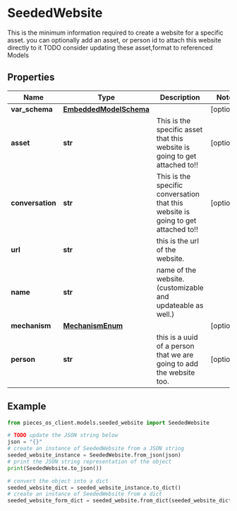 # SeededWebsite

This is the minimum information required to create a website for a specific asset.  you can optionally add an asset, or person id to attach this website directly to it  TODO consider updating these asset,format to referenced Models

## Properties

Name | Type | Description | Notes
------------ | ------------- | ------------- | -------------
**var_schema** | [**EmbeddedModelSchema**](EmbeddedModelSchema) |  | [optional] 
**asset** | **str** | This is the specific asset that this website is going to get attached to!! | [optional] 
**conversation** | **str** | This is the specific conversation that this website is going to get attached to!! | [optional] 
**url** | **str** | this is the url of the website. | 
**name** | **str** | name of the website.(customizable and updateable as well.) | 
**mechanism** | [**MechanismEnum**](MechanismEnum) |  | [optional] 
**person** | **str** | this is a uuid of a person that we are going to add the website too. | [optional] 

## Example

```python
from pieces_os_client.models.seeded_website import SeededWebsite

# TODO update the JSON string below
json = "{}"
# create an instance of SeededWebsite from a JSON string
seeded_website_instance = SeededWebsite.from_json(json)
# print the JSON string representation of the object
print(SeededWebsite.to_json())

# convert the object into a dict
seeded_website_dict = seeded_website_instance.to_dict()
# create an instance of SeededWebsite from a dict
seeded_website_form_dict = seeded_website.from_dict(seeded_website_dict)
```


